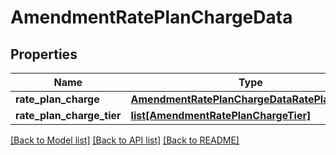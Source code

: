 # AmendmentRatePlanChargeData

## Properties
Name | Type | Description | Notes
------------ | ------------- | ------------- | -------------
**rate_plan_charge** | [**AmendmentRatePlanChargeDataRatePlanCharge**](AmendmentRatePlanChargeDataRatePlanCharge.md) |  | 
**rate_plan_charge_tier** | [**list[AmendmentRatePlanChargeTier]**](AmendmentRatePlanChargeTier.md) |  | [optional] 

[[Back to Model list]](../README.md#documentation-for-models) [[Back to API list]](../README.md#documentation-for-api-endpoints) [[Back to README]](../README.md)


